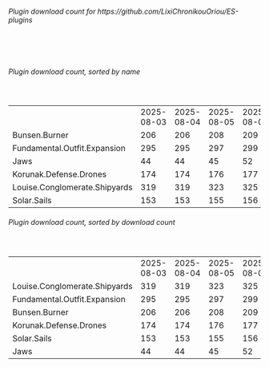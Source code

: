 <h6>Plugin download count for https://github.com/LixiChronikouOriou/ES-plugins</h6><br>
<br>
<h6>Plugin download count, sorted by name</h6><sub><sup><br>
<table>
	<tr>
		<td></td>
		<td>2025-08-03</td>
		<td>2025-08-04</td>
		<td>2025-08-05</td>
		<td>2025-08-06</td>
		<td>2025-08-07</td>
		<td>2025-08-08</td>
		<td>2025-08-09</td>
		<td>today +</td>
	</tr>
	<tr>
		<td>Bunsen.Burner</td>
		<td>206</td>
		<td>206</td>
		<td>208</td>
		<td>209</td>
		<td>209</td>
		<td>209</td>
		<td>209</td>
		<td></td>
	</tr>
	<tr>
		<td>Fundamental.Outfit.Expansion</td>
		<td>295</td>
		<td>295</td>
		<td>297</td>
		<td>299</td>
		<td>305</td>
		<td>307</td>
		<td>307</td>
		<td></td>
	</tr>
	<tr>
		<td>Jaws</td>
		<td>44</td>
		<td>44</td>
		<td>45</td>
		<td>52</td>
		<td>52</td>
		<td>54</td>
		<td>54</td>
		<td></td>
	</tr>
	<tr>
		<td>Korunak.Defense.Drones</td>
		<td>174</td>
		<td>174</td>
		<td>176</td>
		<td>177</td>
		<td>179</td>
		<td>179</td>
		<td>179</td>
		<td></td>
	</tr>
	<tr>
		<td>Louise.Conglomerate.Shipyards</td>
		<td>319</td>
		<td>319</td>
		<td>323</td>
		<td>325</td>
		<td>332</td>
		<td>334</td>
		<td>334</td>
		<td></td>
	</tr>
	<tr>
		<td>Solar.Sails</td>
		<td>153</td>
		<td>153</td>
		<td>155</td>
		<td>156</td>
		<td>157</td>
		<td>159</td>
		<td>159</td>
		<td></td>
	</tr>
</table>
</sub></sup>
<h6>Plugin download count, sorted by download count</h6><sub><sup><br>
<table>
	<tr>
		<td></td>
		<td>2025-08-03</td>
		<td>2025-08-04</td>
		<td>2025-08-05</td>
		<td>2025-08-06</td>
		<td>2025-08-07</td>
		<td>2025-08-08</td>
		<td>2025-08-09</td>
		<td>today +</td>
	</tr>
	<tr>
		<td>Louise.Conglomerate.Shipyards</td>
		<td>319</td>
		<td>319</td>
		<td>323</td>
		<td>325</td>
		<td>332</td>
		<td>334</td>
		<td>334</td>
		<td></td>
	</tr>
	<tr>
		<td>Fundamental.Outfit.Expansion</td>
		<td>295</td>
		<td>295</td>
		<td>297</td>
		<td>299</td>
		<td>305</td>
		<td>307</td>
		<td>307</td>
		<td></td>
	</tr>
	<tr>
		<td>Bunsen.Burner</td>
		<td>206</td>
		<td>206</td>
		<td>208</td>
		<td>209</td>
		<td>209</td>
		<td>209</td>
		<td>209</td>
		<td></td>
	</tr>
	<tr>
		<td>Korunak.Defense.Drones</td>
		<td>174</td>
		<td>174</td>
		<td>176</td>
		<td>177</td>
		<td>179</td>
		<td>179</td>
		<td>179</td>
		<td></td>
	</tr>
	<tr>
		<td>Solar.Sails</td>
		<td>153</td>
		<td>153</td>
		<td>155</td>
		<td>156</td>
		<td>157</td>
		<td>159</td>
		<td>159</td>
		<td></td>
	</tr>
	<tr>
		<td>Jaws</td>
		<td>44</td>
		<td>44</td>
		<td>45</td>
		<td>52</td>
		<td>52</td>
		<td>54</td>
		<td>54</td>
		<td></td>
	</tr>
</table>
</sub></sup>
